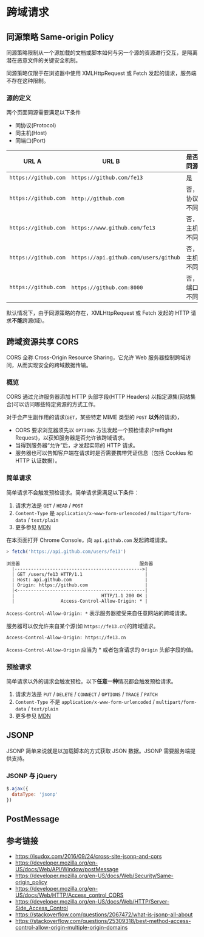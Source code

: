 # 跨域请求

## 同源策略 Same-origin Policy
同源策略限制从一个源加载的文档或脚本如何与另一个源的资源进行交互，是隔离潜在恶意文件的关键安全机制。

同源策略仅限于在浏览器中使用 XMLHttpRequest 或 Fetch 发起的请求，服务端不存在这种限制。

### 源的定义
两个页面同源需要满足以下条件
* 同协议(Protocol)
* 同主机(Host)
* 同端口(Port)

|         URL A        |               URL B                   | 是否同源     |
|:--------------------:|---------------------------------------|:------------|
| `https://github.com` | `https://github.com/fe13`             | 是          |
| `https://github.com` | `http://github.com`                   | 否，协议不同  |
| `https://github.com` | `https://www.github.com/fe13`         | 否，主机不同  |
| `https://github.com` | `https://api.github.com/users/github` | 否，主机不同  |
| `https://github.com` | `https://github.com:8000`             | 否，端口不同  |

默认情况下，由于同源策略的存在，XMLHttpRequest 或 Fetch 发起的 HTTP 请求**不能**跨源(域)。

## 跨域资源共享 CORS
CORS 全称 Cross-Origin Resource Sharing，它允许 Web 服务器控制跨域访问，从而实现安全的跨域数据传输。

### 概览
CORS 通过允许服务器添加 HTTP 头部字段(HTTP Headers) 以指定源集(网站集合)可以访问哪些特定资源的方式工作。

对于会产生副作用的请求(`GET`，某些特定 MIME 类型的 `POST` **以外**的请求)，  
* CORS 要求浏览器须先以 `OPTIONS` 方法发起一个预检请求(Preflight Request)，以获知服务器是否允许该跨域请求。
* 当得到服务器“允许”后，才发起实际的 HTTP 请求。
* 服务器也可以告知客户端在请求时是否需要携带凭证信息（包括 Cookies 和 HTTP 认证数据）。

### 简单请求
简单请求不会触发预检请求。简单请求需满足以下条件：
1. 请求方法是 `GET` / `HEAD` / `POST`
2. `Content-Type` 是 `application/x-www-form-urlencoded` / `multipart/form-data` / `text/plain`
3. 更多参见 [MDN](https://developer.mozilla.org/zh-CN/docs/Web/HTTP/Access_control_CORS)

在本页面打开 Chrome Console，向 `api.github.com` 发起跨域请求。
```javascript
> fetch('https://api.github.com/users/fe13')
```
```
浏览器                                            服务器
  |----------------------------------------------->|
  | GET /users/fe13 HTTP/1.1                       |
  | Host: api.github.com                           |
  | Origin: https://github.com                     |
  |<-----------------------------------------------|
  |                                HTTP/1.1 200 OK |
  |                 Access-Control-Allow-Origin: * |
```
`Access-Control-Allow-Origin: *` 表示服务器接受来自任意网站的跨域请求。

服务器可以仅允许来自某个源(如 `https://fe13.cn`)的跨域请求。
```
Access-Control-Allow-Origin: https://fe13.cn
```
`Access-Control-Allow-Origin` 应当为 * 或者包含请求的 `Origin` 头部字段的值。

### 预检请求
简单请求以外的请求会触发预检。以下**任意一种**情况都会触发预检请求。
1. 请求方法是 `PUT` / `DELETE` / `CONNECT` / `OPTIONS` / `TRACE` / `PATCH`
2. `Content-Type` 不是 `application/x-www-form-urlencoded` / `multipart/form-data` / `text/plain`
3. 更多参见 [MDN](https://developer.mozilla.org/zh-CN/docs/Web/HTTP/Access_control_CORS#Preflighted_requests)

## JSONP
JSONP 简单来说就是以加载脚本的方式获取 JSON 数据。JSONP 需要服务端提供支持。

### JSONP 与 jQuery
```javascript
$.ajax({
  dataType: 'jsonp'
})
```

## PostMessage

## 参考链接
* https://isudox.com/2016/09/24/cross-site-jsonp-and-cors
* https://developer.mozilla.org/en-US/docs/Web/API/Window/postMessage
* https://developer.mozilla.org/en-US/docs/Web/Security/Same-origin_policy
* https://developer.mozilla.org/en-US/docs/Web/HTTP/Access_control_CORS
* https://developer.mozilla.org/en-US/docs/Web/HTTP/Server-Side_Access_Control
* https://stackoverflow.com/questions/2067472/what-is-jsonp-all-about
* https://stackoverflow.com/questions/25309318/best-method-access-control-allow-origin-multiple-origin-domains

